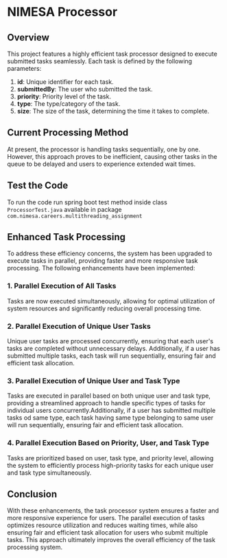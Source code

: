 # NIMESA Processor

## Overview

This project features a highly efficient task processor designed to execute submitted tasks seamlessly. Each task is
defined by the following parameters:

1. **id**: Unique identifier for each task.
2. **submittedBy**: The user who submitted the task.
3. **priority**: Priority level of the task.
4. **type**: The type/category of the task.
5. **size**: The size of the task, determining the time it takes to complete.

## Current Processing Method

At present, the processor is handling tasks sequentially, one by one. However, this approach proves to be inefficient,
causing other tasks in the queue to be delayed and users to experience extended wait times.
## Test the Code

To run the code run spring boot test method inside class `ProcessorTest.java` available in package
`com.nimesa.careers.multithreading_assignment`


## Enhanced Task Processing

To address these efficiency concerns, the system has been upgraded to execute tasks in parallel, providing faster and
more responsive task processing. The following enhancements have been implemented:

### 1. Parallel Execution of All Tasks

Tasks are now executed simultaneously, allowing for optimal utilization of system resources and significantly reducing
overall processing time.

### 2. Parallel Execution of Unique User Tasks

Unique user tasks are processed concurrently, ensuring that each user's tasks are completed without unnecessary delays.
Additionally, if a user has submitted multiple tasks, each task will run sequentially, ensuring fair and efficient task
allocation.

### 3. Parallel Execution of Unique User and Task Type

Tasks are executed in parallel based on both unique user and task type, providing a streamlined approach to handle
specific types of tasks for individual users concurrently.Additionally, if a user has submitted multiple tasks od same
type, each task having same type belonging to same user will run sequentially, ensuring fair and efficient task
allocation.

### 4. Parallel Execution Based on Priority, User, and Task Type

Tasks are prioritized based on user, task type, and priority level, allowing the system to efficiently process
high-priority tasks for each unique user and task type simultaneously.

## Conclusion

With these enhancements, the task processor system ensures a faster and more responsive experience for users. The
parallel execution of tasks optimizes resource utilization and reduces waiting times, while also ensuring fair and
efficient task allocation for users who submit multiple tasks. This approach ultimately improves the overall efficiency
of the task processing system.
